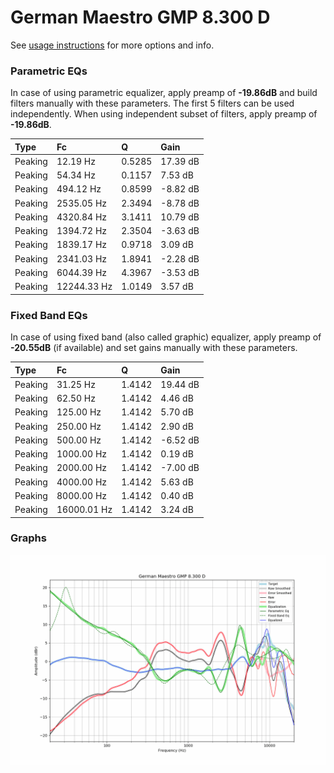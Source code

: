 # German Maestro GMP 8.300 D
See [usage instructions](https://github.com/jaakkopasanen/AutoEq#usage) for more options and info.

### Parametric EQs
In case of using parametric equalizer, apply preamp of **-19.86dB** and build filters manually
with these parameters. The first 5 filters can be used independently.
When using independent subset of filters, apply preamp of **-19.86dB**.

| Type    | Fc          |      Q | Gain     |
|:--------|:------------|:-------|:---------|
| Peaking | 12.19 Hz    | 0.5285 | 17.39 dB |
| Peaking | 54.34 Hz    | 0.1157 | 7.53 dB  |
| Peaking | 494.12 Hz   | 0.8599 | -8.82 dB |
| Peaking | 2535.05 Hz  | 2.3494 | -8.78 dB |
| Peaking | 4320.84 Hz  | 3.1411 | 10.79 dB |
| Peaking | 1394.72 Hz  | 2.3504 | -3.63 dB |
| Peaking | 1839.17 Hz  | 0.9718 | 3.09 dB  |
| Peaking | 2341.03 Hz  | 1.8941 | -2.28 dB |
| Peaking | 6044.39 Hz  | 4.3967 | -3.53 dB |
| Peaking | 12244.33 Hz | 1.0149 | 3.57 dB  |

### Fixed Band EQs
In case of using fixed band (also called graphic) equalizer, apply preamp of **-20.55dB**
(if available) and set gains manually with these parameters.

| Type    | Fc          |      Q | Gain     |
|:--------|:------------|:-------|:---------|
| Peaking | 31.25 Hz    | 1.4142 | 19.44 dB |
| Peaking | 62.50 Hz    | 1.4142 | 4.46 dB  |
| Peaking | 125.00 Hz   | 1.4142 | 5.70 dB  |
| Peaking | 250.00 Hz   | 1.4142 | 2.90 dB  |
| Peaking | 500.00 Hz   | 1.4142 | -6.52 dB |
| Peaking | 1000.00 Hz  | 1.4142 | 0.19 dB  |
| Peaking | 2000.00 Hz  | 1.4142 | -7.00 dB |
| Peaking | 4000.00 Hz  | 1.4142 | 5.63 dB  |
| Peaking | 8000.00 Hz  | 1.4142 | 0.40 dB  |
| Peaking | 16000.01 Hz | 1.4142 | 3.24 dB  |

### Graphs
![](./German%20Maestro%20GMP%208.300%20D.png)